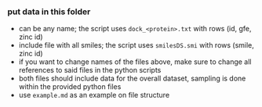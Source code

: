### put data in this folder
* can be any name; the script uses `dock_<protein>.txt` with rows (id, gfe, zinc id)
* include file with all smiles; the script uses `smilesDS.smi` with rows (smile, zinc id)
* if you want to change names of the files above, make sure to change all references to said files in the python scripts
* both files should include data for the overall dataset, sampling is done within the provided python files 
* use `example.md` as an example on file structure
    